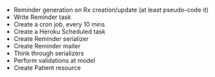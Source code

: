 
- Reminder generation on Rx creation/update (at least pseudo-code it)
- Write Reminder task
- Create a cron job, every 10 mins
- Create a Heroku Scheduled task
- Create Reminder serializer
- Create Reminder mailer
- Think through serializers
- Perform validations at model
- Create Patient resource
